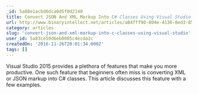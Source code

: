 ```yaml
---
_id: 5a88e1acbd6dca0d5f0d2140
title: Convert JSON And XML Markup Into C# Classes Using Visual Studio
url: http://www.binaryintellect.net/articles/a84fff90-804e-4136-8ed3-85ea2f674efd.aspx
category: articles
slug: 'convert-json-and-xml-markup-into-c-classes-using-visual-studio'
user_id: 5a83ce59d6eb0005c4ecda2c
createdOn: '2016-11-26T20:01:34.000Z'
tags: []
---
```


Visual Studio 2015 provides a plethora of features that make you more productive. One such feature that beginners often miss is converting XML or JSON markup into C# classes. This article discusses this feature with a few examples.
